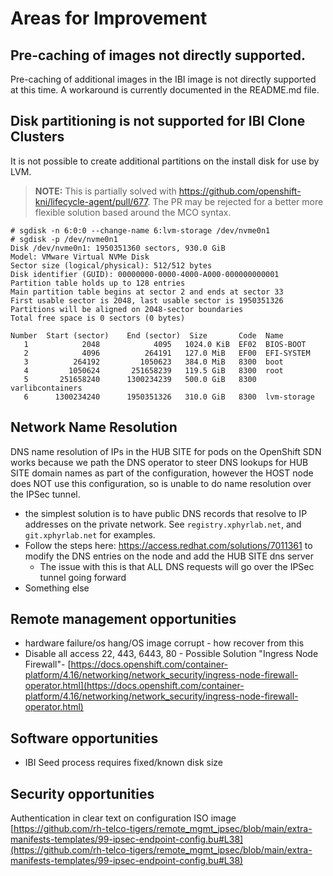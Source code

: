 # Areas for Improvement

## Pre-caching of images not directly supported.

Pre-caching of additional images in the IBI image is not directly supported at this time. A workaround is currently documented in the README.md file.

## Disk partitioning is not supported for IBI Clone Clusters

It is not possible to create additional partitions on the install disk for use by LVM.

> **NOTE:** This is partially solved with https://github.com/openshift-kni/lifecycle-agent/pull/677. The PR may be rejected for a better more flexible solution based around the MCO syntax. 

```
# sgdisk -n 6:0:0 --change-name 6:lvm-storage /dev/nvme0n1
# sgdisk -p /dev/nvme0n1
Disk /dev/nvme0n1: 1950351360 sectors, 930.0 GiB
Model: VMware Virtual NVMe Disk
Sector size (logical/physical): 512/512 bytes
Disk identifier (GUID): 00000000-0000-4000-A000-000000000001
Partition table holds up to 128 entries
Main partition table begins at sector 2 and ends at sector 33
First usable sector is 2048, last usable sector is 1950351326
Partitions will be aligned on 2048-sector boundaries
Total free space is 0 sectors (0 bytes)

Number  Start (sector)    End (sector)  Size       Code  Name
   1            2048            4095   1024.0 KiB  EF02  BIOS-BOOT
   2            4096          264191   127.0 MiB   EF00  EFI-SYSTEM
   3          264192         1050623   384.0 MiB   8300  boot
   4         1050624       251658239   119.5 GiB   8300  root
   5       251658240      1300234239   500.0 GiB   8300  varlibcontainers
   6      1300234240      1950351326   310.0 GiB   8300  lvm-storage
```

## Network Name Resolution

DNS name resolution of IPs in the HUB SITE for pods on the OpenShift SDN works because we path the DNS operator to steer DNS lookups for HUB SITE domain names as part of the configuration, however the HOST node does NOT use this configuration, so is unable to do name resolution over the IPSec tunnel.

* the simplest solution is to have public DNS records that resolve to IP addresses on the private network. See `registry.xphyrlab.net`, and `git.xphyrlab.net` for examples.
* Follow the steps here: https://access.redhat.com/solutions/7011361 to modify the DNS entries on the node and add the HUB SITE dns server
  * The issue with this is that ALL DNS requests will go over the IPSec tunnel going forward
* Something else

## Remote management opportunities

* hardware failure/os hang/OS image corrupt - how recover from this
* Disable all access 22, 443, 6443, 80 - Possible Solution "Ingress Node Firewall"-  [https://docs.openshift.com/container-platform/4.16/networking/network_security/ingress-node-firewall-operator.html](https://docs.openshift.com/container-platform/4.16/networking/network_security/ingress-node-firewall-operator.html)

## Software opportunities

* IBI Seed process requires fixed/known disk size 

## Security opportunities

Authentication in clear text on configuration ISO image [https://github.com/rh-telco-tigers/remote_mgmt_ipsec/blob/main/extra-manifests-templates/99-ipsec-endpoint-config.bu#L38](https://github.com/rh-telco-tigers/remote_mgmt_ipsec/blob/main/extra-manifests-templates/99-ipsec-endpoint-config.bu#L38)

